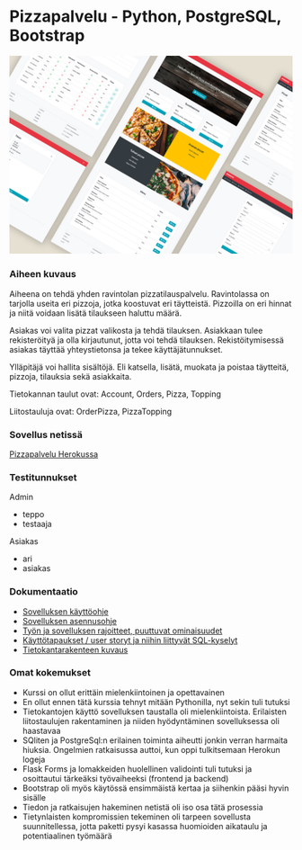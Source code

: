 # Pizzapalvelu - Python, PostgreSQL, Bootstrap

![Pizzapalvelu Design](documentation/PizzaPalvelu-design.jpg)

### Aiheen kuvaus

Aiheena on tehdä yhden ravintolan pizzatilauspalvelu. Ravintolassa on tarjolla useita eri pizzoja, jotka koostuvat eri täytteistä. Pizzoilla on eri hinnat ja niitä voidaan lisätä tilaukseen haluttu määrä.

Asiakas voi valita pizzat valikosta ja tehdä tilauksen. Asiakkaan tulee rekisteröityä ja olla kirjautunut, jotta voi tehdä tilauksen. Rekistöitymisessä asiakas täyttää yhteystietonsa ja tekee käyttäjätunnukset.

Ylläpitäjä voi hallita sisältöjä. Eli katsella, lisätä, muokata ja poistaa täytteitä, pizzoja, tilauksia sekä asiakkaita.

Tietokannan taulut ovat: Account, Orders, Pizza, Topping

Liitostauluja ovat: OrderPizza, PizzaTopping


### Sovellus netissä

[Pizzapalvelu Herokussa](https://desolate-bayou-52025.herokuapp.com/)


### Testitunnukset

Admin
- teppo
- testaaja

Asiakas
- ari
- asiakas

### Dokumentaatio

- [Sovelluksen käyttöohje](documentation/kayttoohje.md)
- [Sovelluksen asennusohje](documentation/asennusohje.md)
- [Työn ja sovelluksen rajoitteet, puuttuvat ominaisuudet](documentation/rajoitteet.md)
- [Käyttötapaukset / user storyt ja niihin liittyvät SQL-kyselyt](documentation/userstoryt.md)
- [Tietokantarakenteen kuvaus](documentation/tietokantarakenne.md)

### Omat kokemukset

- Kurssi on ollut erittäin mielenkiintoinen ja opettavainen
- En ollut ennen tätä kurssia tehnyt mitään Pythonilla, nyt sekin tuli tutuksi
- Tietokantojen käyttö sovelluksen taustalla oli mielenkiintoista. Erilaisten liitostaulujen rakentaminen ja niiden hyödyntäminen sovelluksessa oli haastavaa
- SQliten ja PostgreSql:n erilainen toiminta aiheutti jonkin verran harmaita hiuksia. Ongelmien ratkaisussa auttoi, kun oppi tulkitsemaan Herokun logeja
- Flask Forms ja lomakkeiden huolellinen validointi tuli tutuksi ja osoittautui tärkeäksi työvaiheeksi (frontend ja backend)
- Bootstrap oli myös käytössä ensimmäistä kertaa ja siihenkin pääsi hyvin sisälle
- Tiedon ja ratkaisujen hakeminen netistä oli iso osa tätä prosessia
- Tietynlaisten kompromissien tekeminen oli tarpeen sovellusta suunnitellessa, jotta paketti pysyi kasassa huomioiden aikataulu ja potentiaalinen työmäärä
